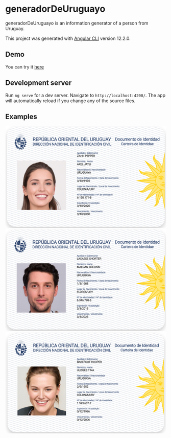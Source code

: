 # generadorDeUruguayo

generadorDeUruguayo is an information generator of a person from Uruguay.

This project was generated with [Angular CLI](https://github.com/angular/angular-cli) version 12.2.0.

## Demo
You can try it [here](https://uruguayangenerator.web.app/)

## Development server

Run `ng serve` for a dev server. Navigate to `http://localhost:4200/`. The app will automatically reload if you change any of the source files.

## Examples

![alt text](./images/example1.png)
![alt text](./images/example2.png)
![alt text](./images/example3.png)